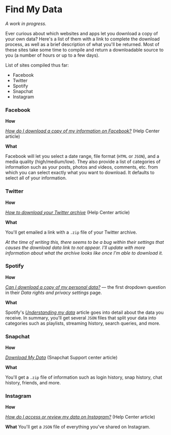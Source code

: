 # Find My Data

_A work in progress._

Ever curious about which websites and apps let you download a copy of your own data? Here's a list of them with a link to complete the download process, as well as a brief description of what you'll be returned. Most of these sites take some time to compile and return a downloadable source to you (a number of hours or up to a few days).

List of sites compiled thus far:

- Facebook
- Twitter
- Spotify
- Snapchat
- Instagram

### Facebook

**How**

[_How do I download a copy of my information on Facebook?_](https://www.facebook.com/help/212802592074644) (Help Center article)

**What**

Facebook will let you select a date range, file format (`HTML` or `JSON`), and a media quality (high/medium/low). They also provide a list of categories of information such as your posts, photos and videos, comments, etc. from which you can select exactly what you want to download. It defaults to select all of your information.

### Twitter

**How**

[_How to download your Twitter archive_](https://help.twitter.com/en/managing-your-account/how-to-download-your-twitter-archive) (Help Center article)

**What**

You'll get emailed a link with a `.zip` file of your Twitter archive.

_At the time of writing this, there seems to be a bug within their settings
that causes the download data link to not appear. I'll update with more
information about what the archive looks like once I'm able to download it._

### Spotify

**How**

[_Can I download a copy of my personal data?_](https://support.spotify.com/us/article/data-rights-and-privacy-settings/) — the first dropdown question in their _Data rights and privacy settings_ page.

**What**

Spotify's [_Understanding my data_](https://support.spotify.com/us/account_payment_help/privacy/understanding-my-data/) article goes into detail about the data you receive. In summary, you'll get several `JSON` files that split your data into categories such as playlists, streaming history, search queries, and more.

### Snapchat

**How**

[_Download My Data_](https://support.snapchat.com/en-US/a/download-my-data) (Snapchat Support center article)

**What**

You'll get a `.zip` file of information such as login history, snap history, chat history, friends, and more.

### Instagram

**How**

[_How do I access or review my data on Instagram?_](https://help.instagram.com/181231772500920) (Help Center article)

**What**
You'll get a `JSON` file of everything you've shared on Instagram.
